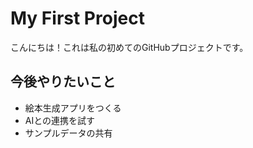 # My First Project

こんにちは！これは私の初めてのGitHubプロジェクトです。

## 今後やりたいこと
- 絵本生成アプリをつくる
- AIとの連携を試す
- サンプルデータの共有
